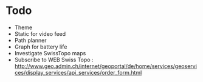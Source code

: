 Todo
=====

- Theme
- Static for video feed
- Path planner
- Graph for battery life
- Investigate SwissTopo maps
- Subscribe to WEB Swiss Topo : http://www.geo.admin.ch/internet/geoportal/de/home/services/geoservices/display_services/api_services/order_form.html
